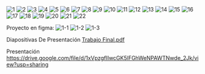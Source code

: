 ![1](https://github.com/user-attachments/assets/309c9382-5908-4e12-920b-26ded317fc66)
![2](https://github.com/user-attachments/assets/274cfecf-eaef-4745-b3f4-ca7d4e0dbba3)
![3](https://github.com/user-attachments/assets/48d870f2-fb5f-4104-bf42-2c3cd04f4290)
![4](https://github.com/user-attachments/assets/a7af30e0-9c9d-419f-ba02-afa6c5a690c8)
![5](https://github.com/user-attachments/assets/8ba6c0f3-5178-416f-9ad7-9fc492ed5317)
![6](https://github.com/user-attachments/assets/6dc557e2-6a20-475a-9670-71c7b5b762eb)
![7](https://github.com/user-attachments/assets/871966f1-fa4e-4247-b2e0-22cf4b8df876)
![8](https://github.com/user-attachments/assets/abcacef7-1d97-4935-82a8-3c17ed6f7018)
![9](https://github.com/user-attachments/assets/0d25cb0f-1ea0-47ad-93f0-edbddbb13b0f)
![10](https://github.com/user-attachments/assets/165cb559-f6fb-4f9a-9f71-57b8e1c3b245)
![11](https://github.com/user-attachments/assets/6be0ea68-0aad-4275-8785-5f571c9c64ba)
![12](https://github.com/user-attachments/assets/d95ee5a7-39fd-47ba-b18d-1886058c1bad)
![13](https://github.com/user-attachments/assets/c3a0cbe6-07fa-4036-babf-35f455462009)
![14](https://github.com/user-attachments/assets/da8ef38c-962c-476f-b626-688d8e8d9e60)
![15](https://github.com/user-attachments/assets/583f58ee-9439-4afc-98b3-b53c3999955e)
![16](https://github.com/user-attachments/assets/ca797028-dba9-4f70-834c-4eec1531d968)
![17](https://github.com/user-attachments/assets/d7de66b0-bc48-4d0a-b4b2-8b7e1a283249)
![18](https://github.com/user-attachments/assets/cc8981d0-3b28-4796-94df-5891fc7e60f5)
![19](https://github.com/user-attachments/assets/8f891114-8785-4734-aae5-e471fc2fe7ef)
![20](https://github.com/user-attachments/assets/1fe19b92-3a76-4f36-bc26-c6126d238e4f)
![21](https://github.com/user-attachments/assets/f281cd9b-7ed6-4f0c-949c-0be2e2ff8648)
![22](https://github.com/user-attachments/assets/98472e07-e42b-4467-b864-789d16009059)

Proyecto en figma:
![1-1](https://github.com/user-attachments/assets/d2bfd709-aa12-4349-8f2c-a6f331b83973)
![1-2](https://github.com/user-attachments/assets/4870fb63-468f-4f98-a2df-0d8d6857be1a)
![1-3](https://github.com/user-attachments/assets/6019c9f5-1017-4512-aa6d-7f3f29b0ccfe)

Diapositivas De Presentación
[Trabajo Final.pdf](https://github.com/user-attachments/files/16924032/Trabajo.Final.pdf)

Presentación
https://drive.google.com/file/d/1xVpzgfIIwcGK5lFGhWeNPAWTNwde_2Jk/view?usp=sharing














